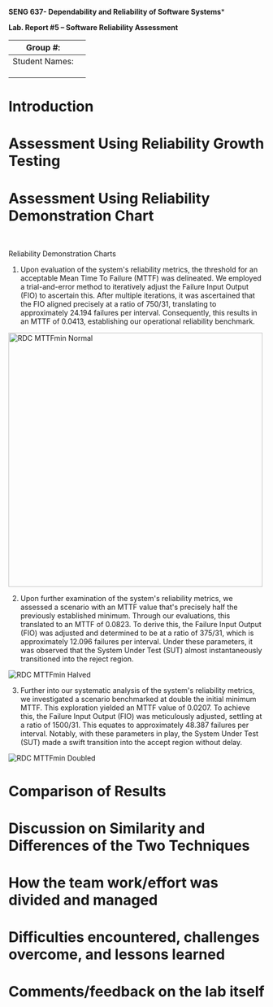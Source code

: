 **SENG 637- Dependability and Reliability of Software Systems***

**Lab. Report \#5 – Software Reliability Assessment**

| Group \#:       |   |
|-----------------|---|
| Student Names:  |   |
|                 |   |
|                 |   |
|                 |   |

# Introduction

# 

# Assessment Using Reliability Growth Testing 

# Assessment Using Reliability Demonstration Chart 

<br>

Reliability Demonstration Charts
<br>
1. Upon evaluation of the system's reliability metrics, the threshold for an acceptable Mean Time To Failure (MTTF) was delineated. We employed a trial-and-error method to iteratively adjust the Failure Input Output (FIO) to ascertain this. After multiple iterations, it was ascertained that the FIO aligned precisely at a ratio of 750/31, translating to approximately 24.194 failures per interval. Consequently, this results in an MTTF of 0.0413, establishing our operational reliability benchmark.

<img src="https://github.com/seng637-summer/seng637-a5-StevenD24/assets/105379503/fa651375-d652-457a-b185-00b953e49032" alt="RDC MTTFmin Normal" width="500" />

     
2. Upon further examination of the system's reliability metrics, we assessed a scenario with an MTTF value that's precisely half the previously established minimum. Through our evaluations, this translated to an MTTF of 0.0823. To derive this, the Failure Input Output (FIO) was adjusted and determined to be at a ratio of 375/31, which is approximately 12.096 failures per interval. Under these parameters, it was observed that the System Under Test (SUT) almost instantaneously transitioned into the reject region.   
     
![RDC MTTFmin Halved](<img width="641" alt="image" src="https://github.com/seng637-summer/seng637-a5-StevenD24/assets/105379503/6c186a99-120c-4b3c-a17b-008e6d3f350a">)
     
3. Further into our systematic analysis of the system's reliability metrics, we investigated a scenario benchmarked at double the initial minimum MTTF. This exploration yielded an MTTF value of 0.0207. To achieve this, the Failure Input Output (FIO) was meticulously adjusted, settling at a ratio of 1500/31. This equates to approximately 48.387 failures per interval. Notably, with these parameters in play, the System Under Test (SUT) made a swift transition into the accept region without delay.
     
![RDC MTTFmin Doubled](<img width="641" alt="image" src="https://github.com/seng637-summer/seng637-a5-StevenD24/assets/105379503/09a3f064-ea79-4309-844e-1796b6cb43f4">)

# 

# Comparison of Results

# Discussion on Similarity and Differences of the Two Techniques

# How the team work/effort was divided and managed

# 

# Difficulties encountered, challenges overcome, and lessons learned

# Comments/feedback on the lab itself
